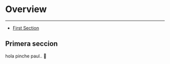 # Overview

---

- [First Section](#section-1)

<a name="section-1"></a>
## Primera seccion

hola pinche paul.. 🦊
